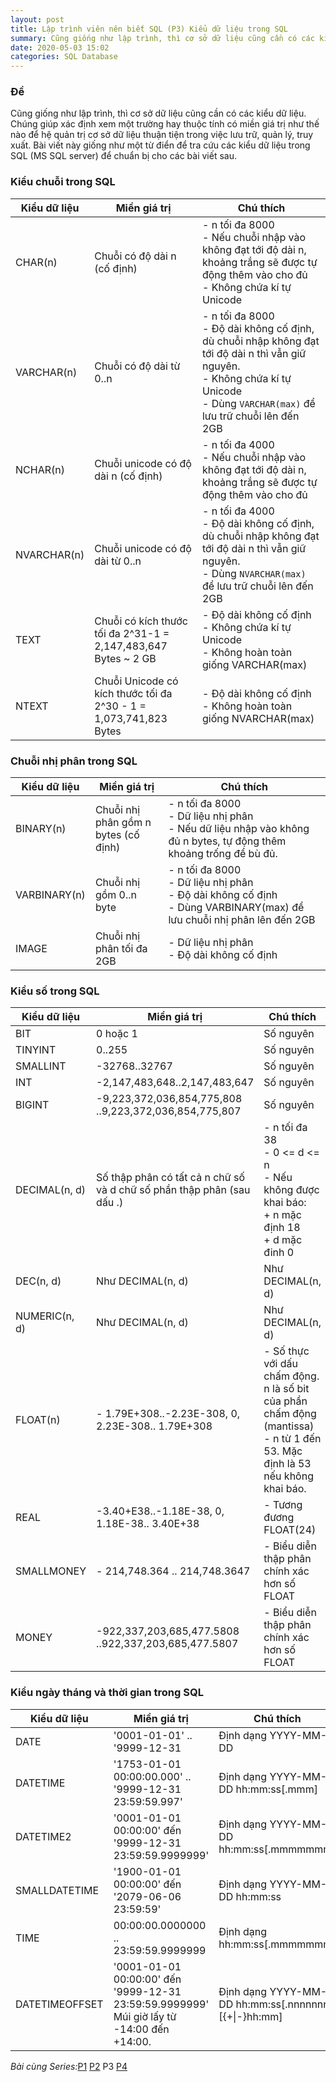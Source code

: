 ```yaml
---
layout: post
title: Lập trình viên nên biết SQL (P3) Kiểu dữ liệu trong SQL
summary: Cũng giống như lập trình, thì cơ sở dữ liệu cũng cần có các kiểu dữ liệu. Chúng giúp xác định xem một trường hay thuộc tính có miền giá trị như thế nào để hệ quản trị cơ sở dữ liệu thuận tiện trong việc lưu trữ, quản lý, truy xuất. Bài viết này giống như một từ điển để tra cứu các kiểu dữ liệu trong SQL (MS SQL server) để chuẩn bị cho các bài viết sau.
date: 2020-05-03 15:02
categories: SQL Database
---
```


### Đề
Cũng giống như lập trình, thì cơ sở dữ liệu cũng cần có các kiểu dữ liệu. Chúng giúp xác định xem một trường hay thuộc tính có miền giá trị như thế nào để hệ quản trị cơ sở dữ liệu thuận tiện trong việc lưu trữ, quản lý, truy xuất. Bài viết này giống như một từ điển để tra cứu các kiểu dữ liệu trong SQL (MS SQL server) để chuẩn bị cho các bài viết sau.

### Kiểu chuỗi trong SQL

| **Kiểu dữ liệu** | **Miền giá trị**                                                   | **Chú thích**                                                                                                                                                                                  |
|------------------|--------------------------------------------------------------------|------------------------------------------------------------------------------------------------------------------------------------------------------------------------------------------------|
| CHAR(n)          | Chuỗi có độ dài n (cố định)                                        | - n tối đa 8000<br> - Nếu chuỗi nhập vào không đạt tới độ dài n, khoảng trắng sẽ được tự động thêm vào cho đủ<br> - Không chứa kí tự Unicode                                                   |
| VARCHAR(n)       | Chuỗi có độ dài từ 0..n                                            | - n tối đa 8000<br> - Độ dài không cố định, dù chuỗi nhập không đạt tới độ dài n thì vẫn giữ nguyên.<br> - Không chứa kí tự Unicode<br> - Dùng ```VARCHAR(max)``` để lưu trữ chuỗi lên đến 2GB |
| NCHAR(n)         | Chuỗi unicode có độ dài n (cố định)                                | - n tối đa 4000<br> - Nếu chuỗi nhập vào không đạt tới độ dài n, khoảng trắng sẽ được tự động thêm vào cho đủ                                                                                  |
| NVARCHAR(n)      | Chuỗi unicode có độ dài từ 0..n                                    | - n tối đa 4000<br> - Độ dài không cố định, dù chuỗi nhập không đạt tới độ dài n thì vẫn giữ nguyên.<br> - Dùng ```NVARCHAR(max)``` để lưu trữ chuỗi lên đến 2GB                               |
| TEXT             | Chuỗi có kích thước tối đa 2^31-1 = 2,147,483,647 Bytes ~ 2 GB     | - Độ dài không cố định<br> - Không chứa kí tự Unicode<br> - Không hoàn toàn giống VARCHAR(max)                                                                                                 |
| NTEXT            | Chuỗi Unicode có kích thước tối đa 2^30 - 1 = 1,073,741,823 Bytes  | - Độ dài không cố định<br> - Không hoàn toàn giống NVARCHAR(max)                                                                                                                               |


### Chuỗi nhị phân trong SQL


| **Kiểu dữ liệu** | **Miền giá trị**                     | **Chú thích**                                                                                                                 |
|------------------|--------------------------------------|-------------------------------------------------------------------------------------------------------------------------------|
| BINARY(n)        | Chuỗi nhị phân gồm n bytes (cố định) | - n tối đa 8000<br> - Dữ liệu nhị phân<br> - Nếu dữ liệu nhập vào không đủ n bytes, tự động thêm khoảng trống để bù đủ.       |
| VARBINARY(n)     | Chuỗi nhị gồm 0..n byte              | - n tối đa 8000<br> - Dữ liệu nhị phân<br> - Độ dài không cố định<br> - Dùng VARBINARY(max) để lưu chuỗi nhị phân lên đến 2GB |
| IMAGE            | Chuỗi nhị phân tối đa 2GB            |  - Dữ liệu nhị phân<br> - Độ dài không cố định                                                                                |


### Kiểu số trong SQL


| **Kiểu dữ liệu** | **Miền giá trị**                                                       | **Chú thích**                                                                                                                  |
|------------------|------------------------------------------------------------------------|--------------------------------------------------------------------------------------------------------------------------------|
| BIT              | 0 hoặc 1                                                               | Số nguyên                                                                                                                      |
| TINYINT          | 0..255                                                                 | Số nguyên                                                                                                                      |
| SMALLINT         | -32768..32767                                                          | Số nguyên                                                                                                                      |
| INT              | -2,147,483,648..2,147,483,647                                          | Số nguyên                                                                                                                      |
| BIGINT           | -9,223,372,036,854,775,808<br>..9,223,372,036,854,775,807              | Số nguyên                                                                                                                      |
| DECIMAL(n, d)    | Số thập phân có tất cả n chữ số và d chữ số phần thập phân (sau dấu .) |  - n tối đa 38<br> - 0 <= d <= n<br>- Nếu không được khai báo:<br>   + n mặc định 18<br>   + d mặc đinh 0                      |
| DEC(n, d)        | Như DECIMAL(n, d)                                                      | Như DECIMAL(n, d)                                                                                                              |
| NUMERIC(n, d)    | Như DECIMAL(n, d)                                                      | Như DECIMAL(n, d)                                                                                                              |
| FLOAT(n)         | - 1.79E+308..-2.23E-308, 0,<br> 2.23E-308.. 1.79E+308                  | - Số thực với dấu chấm động. n là số bit của phần chấm động (mantissa)<br> - n từ 1 đến 53. Mặc định là 53 nếu không khai báo. |
| REAL             | -3.40+E38..-1.18E-38, 0,<br> 1.18E-38.. 3.40E+38                       | - Tương đương FLOAT(24)                                                                                                        |
| SMALLMONEY       | - 214,748.364 .. 214,748.3647                                          | - Biểu diễn thập phân chính xác hơn số FLOAT                                                                                   |
| MONEY            | -922,337,203,685,477.5808<br>..922,337,203,685,477.5807                | - Biểu diễn thập phân chính xác hơn số FLOAT                                                                                   |


### Kiểu ngày tháng và thời gian trong SQL


| **Kiểu dữ liệu** | **Miền giá trị**                                                                               | **Chú thích**                                         |
|------------------|------------------------------------------------------------------------------------------------|-------------------------------------------------------|
| DATE             | '0001-01-01' .. '9999-12-31                                                                    | Định dạng YYYY-MM-DD                                  |
| DATETIME         | '1753-01-01 00:00:00.000' .. '9999-12-31 23:59:59.997'                                         | Định dạng YYYY-MM-DD hh:mm:ss[.mmm]                   |
| DATETIME2        | '0001-01-01 00:00:00' đến '9999-12-31 23:59:59.9999999'                                        | Định dạng YYYY-MM-DD hh:mm:ss[.mmmmmmm]               |
| SMALLDATETIME    | '1900-01-01 00:00:00' đến '2079-06-06 23:59:59'                                                | Định dạng YYYY-MM-DD hh:mm:ss                         |
| TIME             | 00:00:00.0000000 .. 23:59:59.9999999                                                           | Định dạng hh:mm:ss[.mmmmmmm]                          |
| DATETIMEOFFSET   | '0001-01-01 00:00:00' đến '9999-12-31 23:59:59.9999999'<br> Múi giờ lấy từ -14:00 đến +14:00.  | Định dạng YYYY-MM-DD hh:mm:ss[.nnnnnnn] [{+\|-}hh:mm] |


*Bài cùng Series:*[P1](https://laptrinhvienblog.github.io/sql/database/2020/04/27/L%E1%BA%ADp-tr%C3%ACnh-vi%C3%AAn-n%C3%AAn-bi%E1%BA%BFt-SQL-%28P1%29-Gi%E1%BB%9Bi-thi%E1%BB%87u/) [P2](https://laptrinhvienblog.github.io/sql/database/2020/04/29/L%E1%BA%ADp-tr%C3%ACnh-vi%C3%AAn-n%C3%AAn-bi%E1%BA%BFt-SQL-%28P2%29-Kh%C3%B3a-trong-SQL/) P3 [P4](https://laptrinhvienblog.github.io/sql/database/2020/05/03/L%E1%BA%ADp-tr%C3%ACnh-vi%C3%AAn-n%C3%AAn-bi%E1%BA%BFt-SQL-%28P4%29-T%E1%BA%A1o-c%C6%A1-s%E1%BB%9F-d%E1%BB%AF-li%E1%BB%87u-v%C3%A0-b%E1%BA%A3ng/)
